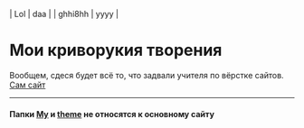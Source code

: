 
| Lol     | daa  |
| ghhi8hh | yyyy |



# Мои криворукия творения
Вообщем, сдеся будет всё то, что задвали учителя по вёрстке сайтов.
[Сам сайт](https://xasya.github.io)
***
#### Папки [My](My) и [theme](theme) не относятся к основному сайту

